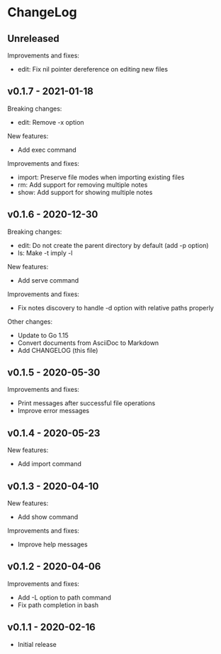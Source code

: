 # ChangeLog

## Unreleased

Improvements and fixes:

 * edit: Fix nil pointer dereference on editing new files

## v0.1.7 - 2021-01-18

Breaking changes:

 * edit: Remove -x option

New features:

 * Add exec command

Improvements and fixes:

 * import: Preserve file modes when importing existing files
 * rm: Add support for removing multiple notes
 * show: Add support for showing multiple notes

## v0.1.6 - 2020-12-30

Breaking changes:

 * edit: Do not create the parent directory by default (add -p option)
 * ls: Make -t imply -l

New features:

 * Add serve command

Improvements and fixes:

 * Fix notes discovery to handle -d option with relative paths properly

Other changes:

 * Update to Go 1.15
 * Convert documents from AsciiDoc to Markdown
 * Add CHANGELOG (this file)

## v0.1.5 - 2020-05-30

Improvements and fixes:

 * Print messages after successful file operations
 * Improve error messages

## v0.1.4 - 2020-05-23

New features:

 * Add import command

## v0.1.3 - 2020-04-10

New features:

 * Add show command

Improvements and fixes:

 * Improve help messages

## v0.1.2 - 2020-04-06

Improvements and fixes:

 * Add -L option to path command
 * Fix path completion in bash

## v0.1.1 - 2020-02-16

 * Initial release
